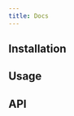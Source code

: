 ```yaml
---
title: Docs
---
```


## Installation
<doc-installation components="QToggle" />

## Usage
<doc-example title="Standard" file="QToggle/Standard" />
<doc-example title="With Labels" file="QToggle/Labels" />
<doc-example title="Keep color in off state" file="QToggle/KeepColor" />
<doc-example title="Disabled state" file="QToggle/Disabled" />
<doc-example title="Icons" file="QToggle/Icons" />
<doc-example title="Custom model values" file="QToggle/CustomValues" />

## API
<doc-api file="QTh" />
